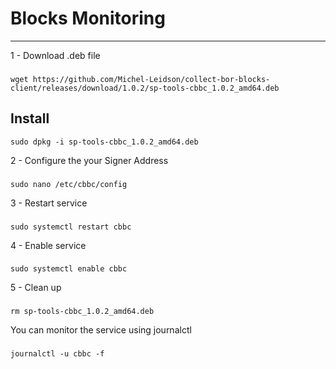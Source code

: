 # Blocks Monitoring
 
-------
1 - Download .deb file
###
```
wget https://github.com/Michel-Leidson/collect-bor-blocks-client/releases/download/1.0.2/sp-tools-cbbc_1.0.2_amd64.deb
```
Install
--------
```
sudo dpkg -i sp-tools-cbbc_1.0.2_amd64.deb
```
2 - Configure the your Signer Address
###
```
sudo nano /etc/cbbc/config
```
3 - Restart service
###
```
sudo systemctl restart cbbc
```
4 - Enable service
###
```
sudo systemctl enable cbbc
```
5 - Clean up
###
```
rm sp-tools-cbbc_1.0.2_amd64.deb
```
You can monitor the service using journalctl 
###
```
journalctl -u cbbc -f
```
